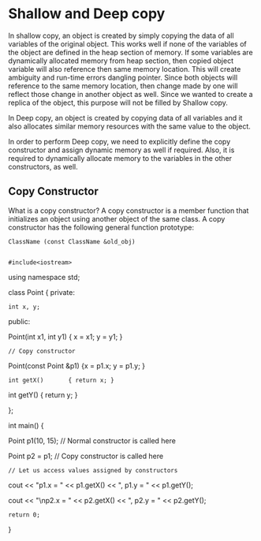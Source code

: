 # **Shallow and Deep copy**

In shallow copy, an object is created by simply copying the data of all variables of the original object. 
This works well if none of the variables of the object are defined in the heap section of memory. 
If some variables are dynamically allocated memory from heap section, then copied object variable will also reference then same memory location.
This will create ambiguity and run-time errors dangling pointer. 
Since both objects will reference to the same memory location, then change made by one will reflect those change in another object as well.
Since we wanted to create a replica of the object, this purpose will not be filled by Shallow copy.

In Deep copy, an object is created by copying data of all variables and it also allocates similar memory resources with the same value to the object.

In order to perform Deep copy, we need to explicitly define the copy constructor and assign dynamic memory as well if required.
Also, it is required to dynamically allocate memory to the variables in the other constructors, as well.

## Copy Constructor
What is a copy constructor? 
A copy constructor is a member function that initializes an object using another object of the same class. A copy constructor has the following general function prototype: 

    ClassName (const ClassName &old_obj)
    
    
    #include<iostream>
using namespace std;

class Point
{
private:

	int x, y;

public:

Point(int x1, int y1) { x = x1; y = y1; }

	// Copy constructor

Point(const Point &p1) {x = p1.x; y = p1.y; }

	int getX()		 { return x; }

int getY()		 { return y; }

};

int main()
{

Point p1(10, 15); // Normal constructor is called here

Point p2 = p1; // Copy constructor is called here

	// Let us access values assigned by constructors

cout << "p1.x = " << p1.getX() << ", p1.y = " << p1.getY();

cout << "\np2.x = " << p2.getX() << ", p2.y = " << p2.getY();

	return 0;

}
